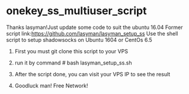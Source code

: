 # onekey_ss_multiuser_script
Thanks lasyman!Just update some code to suit the ubuntu 16.04
Former script link:https://github.com/lasyman/lasyman_setup_ss
Use the shell script to setup shadowsocks on Ubuntu 1604 or CentOs 6.5

1. First you must git clone this script to your VPS

2. run it by command # bash lasyman_setup_ss.sh

3. After the script done, you can visit your VPS IP to see the result

4. Goodluck man! Free Network!
